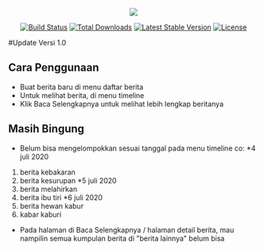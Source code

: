 <p align="center"><img src="https://laravel.com/assets/img/components/logo-laravel.svg"></p>

<p align="center">
<a href="https://travis-ci.org/laravel/framework"><img src="https://travis-ci.org/laravel/framework.svg" alt="Build Status"></a>
<a href="https://packagist.org/packages/laravel/framework"><img src="https://poser.pugx.org/laravel/framework/d/total.svg" alt="Total Downloads"></a>
<a href="https://packagist.org/packages/laravel/framework"><img src="https://poser.pugx.org/laravel/framework/v/stable.svg" alt="Latest Stable Version"></a>
<a href="https://packagist.org/packages/laravel/framework"><img src="https://poser.pugx.org/laravel/framework/license.svg" alt="License"></a>
</p>

#Update Versi 1.0
## Cara Penggunaan

- Buat berita baru di menu daftar berita
- Untuk melihat berita, di menu timeline
- Klik Baca Selengkapnya untuk melihat lebih lengkap beritanya

## Masih Bingung
- Belum bisa mengelompokkan sesuai tanggal pada menu timeline
co: 
*4 juli 2020
1. berita kebakaran
2. berita kesurupan
*5 juli 2020
1. berita melahirkan
2. berita ibu tiri
*6 juli 2020
1. berita hewan kabur
2. kabar kaburi

- Pada halaman di Baca Selengkapnya / halaman detail berita, mau nampilin semua kumpulan berita di "berita lainnya" belum bisa
